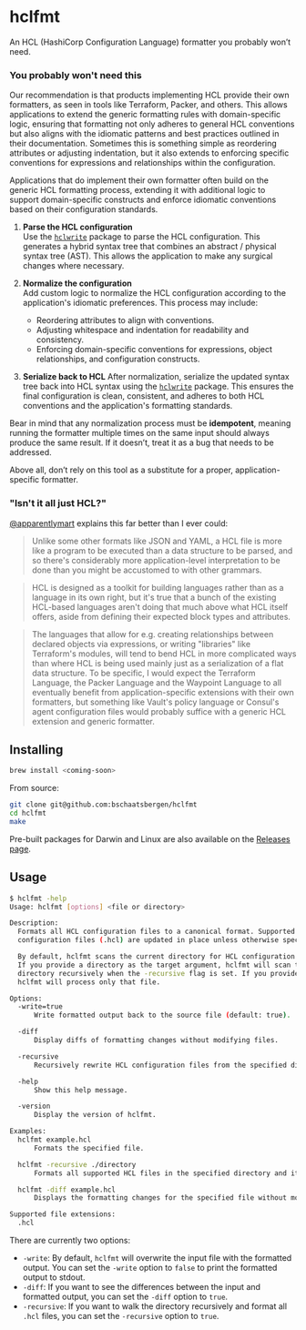 # hclfmt

An HCL (HashiCorp Configuration Language) formatter you probably won’t need.

### You probably won't need this
Our recommendation is that products implementing HCL provide their own formatters, as seen in tools like Terraform, Packer, and others. This allows applications to extend the generic formatting rules with domain-specific logic, ensuring that formatting not only adheres to general HCL conventions but also aligns with the idiomatic patterns and best practices outlined in their documentation. Sometimes this is something simple as reordering attributes or adjusting indentation, but it also extends to enforcing specific conventions for expressions and relationships within the configuration.

Applications that do implement their own formatter often build on the generic HCL formatting process, extending it with additional logic to support domain-specific constructs and enforce idiomatic conventions based on their configuration standards.

1. **Parse the HCL configuration**  
   Use the [`hclwrite`](https://pkg.go.dev/github.com/hashicorp/hcl/v2/hclwrite) package to parse the HCL configuration. This generates a hybrid syntax tree that combines an abstract / physical syntax tree (AST). This allows the application to make any surgical changes where necessary.

2. **Normalize the configuration**  
   Add custom logic to normalize the HCL configuration according to the application's idiomatic preferences. This process may include:
   - Reordering attributes to align with conventions.
   - Adjusting whitespace and indentation for readability and consistency.
   - Enforcing domain-specific conventions for expressions, object relationships, and configuration constructs.

3. **Serialize back to HCL**
   After normalization, serialize the updated syntax tree back into HCL syntax using the [`hclwrite`](https://pkg.go.dev/github.com/hashicorp/hcl/v2/hclwrite) package. This ensures the final configuration is clean, consistent, and adheres to both HCL conventions and the application's formatting standards.

Bear in mind that any normalization process must be **idempotent**, meaning running the formatter multiple times on the same input should always produce the same result. If it doesn’t, treat it as a bug that needs to be addressed.

Above all, don’t rely on this tool as a substitute for a proper, application-specific formatter.

### "Isn't it all just HCL?"
[@apparentlymart](https://github.com/apparentlymart) explains this far better than I ever could:
> Unlike some other formats like JSON and YAML, a HCL file is more like a program to be executed than a data structure to be parsed, and so there's considerably more application-level interpretation to be done than you might be accustomed to with other grammars.

> HCL is designed as a toolkit for building languages rather than as a language in its own right, but it's true that a bunch of the existing HCL-based languages aren't doing that much above what HCL itself offers, aside from defining their expected block types and attributes.

> The languages that allow for e.g. creating relationships between declared objects via expressions, or writing "libraries" like Terraform's modules, will tend to bend HCL in more complicated ways than where HCL is being used mainly just as a serialization of a flat data structure. To be specific, I would expect the Terraform Language, the Packer Language and the Waypoint Language to all eventually benefit from application-specific extensions with their own formatters, but something like Vault's policy language or Consul's agent configuration files would probably suffice with a generic HCL extension and generic formatter.

## Installing

```sh
brew install <coming-soon>
```

From source:
```sh
git clone git@github.com:bschaatsbergen/hclfmt
cd hclfmt
make
```

Pre-built packages for Darwin and Linux are also available on the [Releases page](https://github.com/bschaatsbergen/hclfmt/releases).

## Usage

```sh
$ hclfmt -help
Usage: hclfmt [options] <file or directory>

Description:
  Formats all HCL configuration files to a canonical format. Supported
  configuration files (.hcl) are updated in place unless otherwise specified.

  By default, hclfmt scans the current directory for HCL configuration files.
  If you provide a directory as the target argument, hclfmt will scan that
  directory recursively when the -recursive flag is set. If you provide a file,
  hclfmt will process only that file.

Options:
  -write=true
      Write formatted output back to the source file (default: true).

  -diff
      Display diffs of formatting changes without modifying files.

  -recursive
      Recursively rewrite HCL configuration files from the specified directory.

  -help
      Show this help message.

  -version
      Display the version of hclfmt.

Examples:
  hclfmt example.hcl
      Formats the specified file.

  hclfmt -recursive ./directory
      Formats all supported HCL files in the specified directory and its subdirectories.

  hclfmt -diff example.hcl
      Displays the formatting changes for the specified file without modifying it.

Supported file extensions:
  .hcl
```

There are currently two options:

- `-write`: By default, `hclfmt` will overwrite the input file with the formatted output. You can set the `-write` option to `false` to print the formatted output to stdout.
- `-diff`: If you want to see the differences between the input and formatted output, you can set the `-diff` option to `true`.
- `-recursive`: If you want to walk the directory recursively and format all `.hcl` files, you can set the `-recursive` option to `true`.
